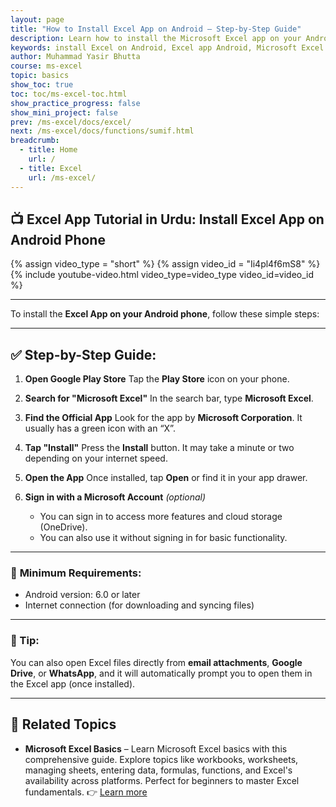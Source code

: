 ```yaml
---
layout: page
title: "How to Install Excel App on Android – Step-by-Step Guide"
description: Learn how to install the Microsoft Excel app on your Android device. Follow this easy, step-by-step guide to access spreadsheets on the go with Excel Mobile.
keywords: install Excel on Android, Excel app Android, Microsoft Excel mobile, Excel mobile download, Excel for Android tutorial, spreadsheet app Android, Excel installation guide, mobile Excel usage
author: Muhammad Yasir Bhutta
course: ms-excel
topic: basics
show_toc: true
toc: toc/ms-excel-toc.html
show_practice_progress: false
show_mini_project: false
prev: /ms-excel/docs/excel/
next: /ms-excel/docs/functions/sumif.html
breadcrumb:
  - title: Home
    url: /
  - title: Excel
    url: /ms-excel/
---
```


## **📺 Excel App Tutorial in Urdu: Install Excel App on Android Phone**  

{% assign video_type = "short" %}
{% assign video_id = "Ii4pl4f6mS8" %}
{% include youtube-video.html video_type=video_type video_id=video_id %}

---

To install the **Excel App on your Android phone**, follow these simple steps:

---

## ✅ **Step-by-Step Guide:**

1. **Open Google Play Store**
   Tap the **Play Store** icon on your phone.

2. **Search for "Microsoft Excel"**
   In the search bar, type **Microsoft Excel**.

3. **Find the Official App**
   Look for the app by **Microsoft Corporation**. It usually has a green icon with an “X”.

4. **Tap "Install"**
   Press the **Install** button. It may take a minute or two depending on your internet speed.

5. **Open the App**
   Once installed, tap **Open** or find it in your app drawer.

6. **Sign in with a Microsoft Account** *(optional)*

   * You can sign in to access more features and cloud storage (OneDrive).
   * You can also use it without signing in for basic functionality.

---

### 🔧 **Minimum Requirements:**

* Android version: 6.0 or later
* Internet connection (for downloading and syncing files)

---

### 📌 Tip:

You can also open Excel files directly from **email attachments**, **Google Drive**, or **WhatsApp**, and it will automatically prompt you to open them in the Excel app (once installed).

---

## 📘 **Related Topics**

* **Microsoft Excel Basics** – Learn Microsoft Excel basics with this comprehensive guide. Explore topics like workbooks, worksheets, managing sheets, entering data, formulas, functions, and Excel's availability across platforms. Perfect for beginners to master Excel fundamentals.
  👉 [Learn more](index.md)